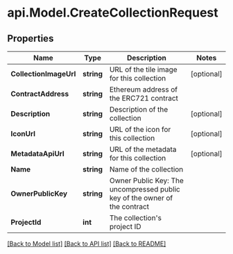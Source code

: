 # api.Model.CreateCollectionRequest

## Properties

Name | Type | Description | Notes
------------ | ------------- | ------------- | -------------
**CollectionImageUrl** | **string** | URL of the tile image for this collection | [optional] 
**ContractAddress** | **string** | Ethereum address of the ERC721 contract | 
**Description** | **string** | Description of the collection | [optional] 
**IconUrl** | **string** | URL of the icon for this collection | [optional] 
**MetadataApiUrl** | **string** | URL of the metadata for this collection | [optional] 
**Name** | **string** | Name of the collection | 
**OwnerPublicKey** | **string** | Owner Public Key: The uncompressed public key of the owner of the contract | 
**ProjectId** | **int** | The collection&#39;s project ID | 

[[Back to Model list]](../README.md#documentation-for-models) [[Back to API list]](../README.md#documentation-for-api-endpoints) [[Back to README]](../README.md)

